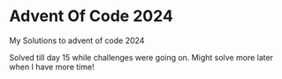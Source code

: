 # Advent Of Code 2024

My Solutions to advent of code 2024

Solved till day 15 while challenges were going on. Might solve more later when I have more time!
